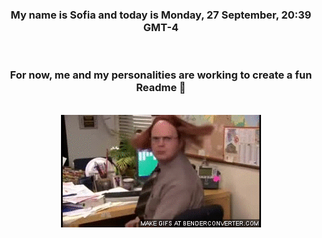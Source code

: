 


<div align="center">
<h3 >My name is Sofia and today is Monday, 27 September, 20:39 GMT-4</h3><br>
<h3 >For now, me and my personalities are working to create a fun Readme 👋
</h3><br>
<img src='img/dwight.gif' alt='working...'/>
</div>
